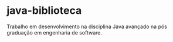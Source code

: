 # java-biblioteca

Trabalho em desenvolvimento na disciplina Java avançado na pós graduação em engenharia de software.
